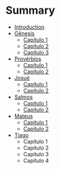 # Summary

* [Introduction](README.md)
* [Gênesis](genesis/README.md)
   * [Capítulo 1](genesis/capitulo_1.md)
   * [Capítulo 2](genesis/capitulo_2.md)
   * [Capítulo 3](genesis/capitulo_3.md)
* [Provérbios](proverbios/README.md)
   * [Capítulo 1](proverbios/capitulo_1.md)
   * [Capítulo 2](proverbios/capitulo_2.md)
* [Josué](josue/README.md)
   * [Capítulo 1](josue/capitulo_1.md)
   * [Capítulo 2](josue/capitulo_2.md)
* [Salmos](salmos/README.md)
   * [Capítulo 1](salmos/capitulo_1.md)
   * [Capítulo 2](salmos/capitulo_2.md)
* [Mateus](mateus/README.md)
   * [Capítulo 1](mateus/capitulo_1.md)
   * [Capítulo 2](mateus/capitulo_2.md)
* [Tiago](tiago/README.md)
   * Capítulo 1
   * Capítulo 2
   * Capítulo 3
   * Capítulo 4

